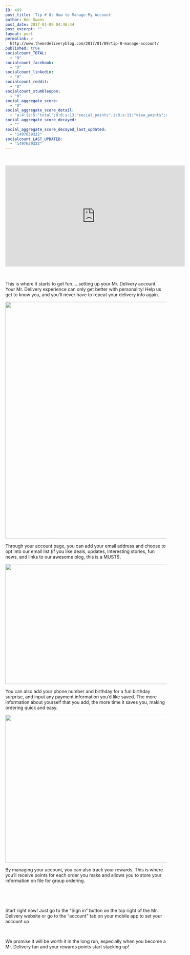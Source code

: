 ```yaml
---
ID: 469
post_title: 'Tip # 8: How to Manage My Account'
author: Ben Owens
post_date: 2017-01-09 04:46:44
post_excerpt: ""
layout: post
permalink: >
  http://www.themrdeliveryblog.com/2017/01/09/tip-8-manage-account/
published: true
socialcount_TOTAL:
  - "0"
socialcount_facebook:
  - "0"
socialcount_linkedin:
  - "0"
socialcount_reddit:
  - "0"
socialcount_stumbleupon:
  - "0"
social_aggregate_score:
  - "0"
social_aggregate_score_detail:
  - 'a:4:{s:5:"total";d:0;s:13:"social_points";i:0;s:11:"view_points";d:0;s:14:"comment_points";i:0;}'
social_aggregate_score_decayed:
  - ""
social_aggregate_score_decayed_last_updated:
  - "1497639322"
socialcount_LAST_UPDATED:
  - "1497639322"
---
```

&nbsp;

<iframe src="https://www.youtube.com/embed/dE69K-QLs-Y" width="560" height="315" frameborder="0" allowfullscreen="allowfullscreen"></iframe>

&nbsp;

<span style="font-weight: 400;">This is where it starts to get fun…..setting up your Mr. Delivery account. Your Mr. Delivery experience can only get better with personality! Help us get to know you, and you’ll never have to repeat your delivery info again.</span>

<img class="alignnone size-full wp-image-527" src="http://www.themrdeliveryblog.com/wp-content/uploads/2016/12/image22.png" alt="" width="1999" height="738" />

<span style="font-weight: 400;">Through your account page, you can add your email address and choose to opt into our email list (if you like deals, updates, interesting stories, fun news, and links to our awesome blog, this is a MUST!). </span>

<img class="alignnone size-full wp-image-528" src="http://www.themrdeliveryblog.com/wp-content/uploads/2017/01/image00.png" alt="" width="1126" height="374" />

<span style="font-weight: 400;">You can also add your phone number and birthday for a fun birthday surprise, and input any payment information you’d like saved. The more information about yourself that you add, the more time it saves you, making ordering quick and easy. </span>

<img class="alignnone size-full wp-image-529" src="http://www.themrdeliveryblog.com/wp-content/uploads/2017/01/image20.png" alt="" width="600" height="460" />

<span style="font-weight: 400;">By managing your account, you can also track your rewards. This is where you’ll receive points for each order you make and allows you to store your information on file for group ordering. </span>

&nbsp;

&nbsp;

<span style="font-weight: 400;">Start right now! Just go to the “Sign in” button on the top right of the Mr. Delivery website or go to the “account” tab on your mobile app to set your account up. </span>

&nbsp;

<span style="font-weight: 400;">We promise it will be worth it in the long run, especially when you become a Mr. Delivery fan and your rewards points start stacking up!  </span>
